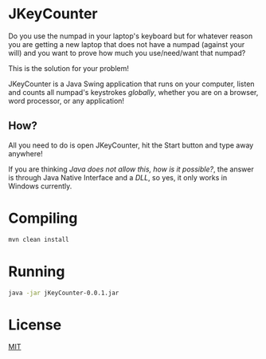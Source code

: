 # JKeyCounter

Do you use the numpad in your laptop's keyboard but for whatever reason you are getting a new laptop that does not have a numpad (against your will) and you want to prove how much you use/need/want that numpad?

This is the solution for your problem!

JKeyCounter is a Java Swing application that runs on your computer, listen and counts all numpad's keystrokes _globally_, whether you are on a browser, word processor, or any application!

## How?

All you need to do is open JKeyCounter, hit the Start button and type away anywhere!

If you are thinking _Java does not allow this, how is it possible?_, the answer is through Java Native Interface and a _DLL_, so yes, it only works in Windows currently.

# Compiling

```bash
mvn clean install
```

# Running

```bash
java -jar jKeyCounter-0.0.1.jar
```

# License

[MIT](https://choosealicense.com/licenses/mit/)
